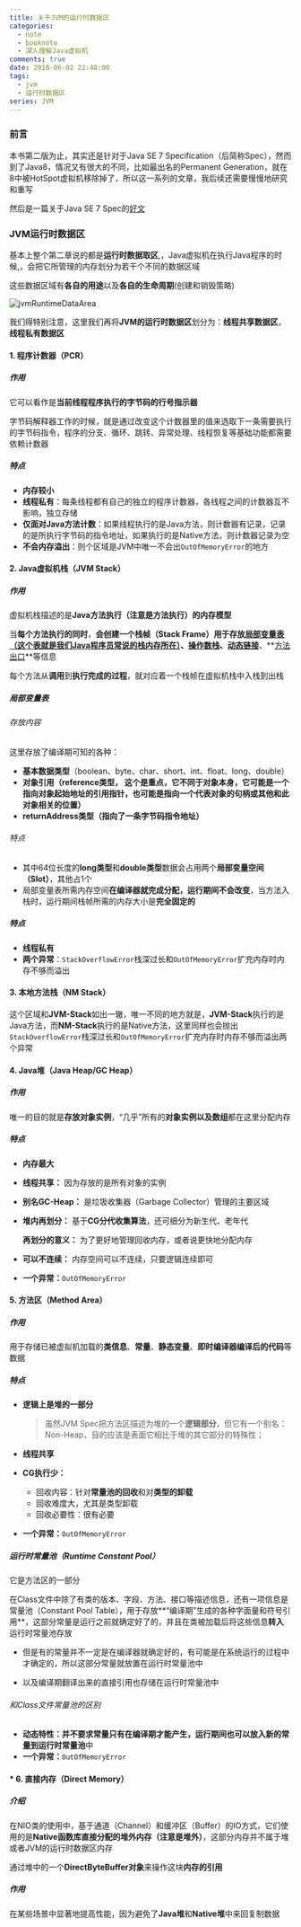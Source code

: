 ```yaml
---
title: 关于JVM的运行时数据区
categories:
  - note
  - booknote
  - 深入理解Java虚拟机
comments: true
date: 2018-06-02 22:48:00
tags:
  - jvm
  - 运行时数据区
series: JVM
---
```




### 前言

本书第二版为止，其实还是针对于Java SE 7 Specification（后简称Spec），然而到了Java8，情况又有很大的不同，比如最出名的Permanent Generation，就在8中被HotSpot虚拟机移除掉了，所以这一系列的文章，我后续还需要慢慢地研究和重写

然后是一篇关于Java SE 7 Spec的[好文](http://blog.jamesdbloom.com/JVMInternals.html#threads)

### JVM运行时数据区

基本上整个第二章说的都是**运行时数据取区**,，Java虚拟机在执行Java程序的时候,，会把它所管理的内存划分为若干个不同的数据区域

这些数据区域有**各自的用途**以及**各自的生命周期**(创建和销毁策略)

![jvmRuntimeDataArea](https://image.youyinnn.top/jvmRuntimeDataArea2.png)

我们得特别注意，这里我们再将**JVM的运行时数据区**划分为：**线程共享数据区**，**线程私有数据区**



#### 1. 程序计数器（PCR）

##### 作用

它可以看作是**当前线程程序执行的字节码的行号指示器**

字节码解释器工作的时候，就是通过改变这个计数器里的值来选取下一条需要执行的字节码指令，程序的分支、循环、跳转、异常处理、线程恢复等基础功能都需要依赖计数器

##### 特点

- **内存较小**
- **线程私有**：每条线程都有自己的独立的程序计数器，各线程之间的计数器互不影响，独立存储
- **仅面对Java方法计数**：如果线程执行的是Java方法，则计数器有记录，记录的是所执行字节码的指令地址，如果执行的是Native方法，则计数器记录为空
- **不会内存溢出**：则个区域是JVM中唯一不会出`OutOfMemoryError`的地方



#### 2. Java虚拟机栈（JVM Stack）

##### 作用

虚拟机栈描述的是**Java方法执行（注意是方法执行）的内存模型**

当**每个方法执行的同时**，**会创建一个栈帧（Stack Frame）**用于存放<u>**局部变量表（这个表就是我们Java程序员常说的栈内存所在）**</u>、<u>**操作数栈**</u>、**<u>动态链接</u>**、**<u>方法出口</u>**等信息

每个方法从**调用**到**执行完成的过程**，就对应着一个栈帧在虚拟机栈中入栈到出栈

##### 局部变量表

###### 存放内容

这里存放了编译期可知的各种：

- **基本数据类型**（boolean、byte、char、short、int、float、long、double）
- **对象引用（reference类型， 这个是重点，它不同于对象本身，它可能是一个指向对象起始地址的引用指针，也可能是指向一个代表对象的句柄或其他和此对象相关的位置）**
- **returnAddress类型（指向了一条字节码指令地址）**

###### 特点

- 其中64位长度的**long类型**和**double类型**数据会占用两个**局部变量空间（Slot）**，其他占1个
- 局部变量表所需内存空间**在编译器就完成分配，运行期间不会改变**，当方法入栈时，运行期间栈帧所需的内存大小是**完全固定的**

##### 特点

* **线程私有**
* **两个异常**：`StackOverflowError`栈深过长和`OutOfMemoryError`扩充内存时内存不够而溢出



#### 3. 本地方法栈（NM Stack）

这个区域和**JVM-Stack**如出一辙，唯一不同的地方就是，**JVM-Stack**执行的是Java方法，而**NM-Stack**执行的是Native方法，这里同样也会抛出`StackOverflowError`栈深过长和`OutOfMemoryError`扩充内存时内存不够而溢出两个异常



####  4. Java堆（Java Heap/GC Heap）

##### 作用

唯一的目的就是**存放对象实例**，“几乎”所有的**对象实例以及数组**都在这里分配内存

##### 特点

- **内存最大**

- **线程共享：** 因为存放的是所有对象的实例

- **别名GC-Heap：** 是垃圾收集器（Garbage Collector）管理的主要区域

- **堆内再划分：** 基于**CG分代收集算法**，还可细分为新生代、老年代

  **再划分的意义：** 为了更好地管理回收内存，或者说更快地分配内存

- **可以不连续：** 内存空间可以不连续，只要逻辑连续即可

- **一个异常：**`OutOfMemoryError`



####  5. 方法区（Method Area）

##### 作用

用于存储已被虚拟机加载的**类信息**、**常量**、**静态变量**、**即时编译器编译后的代码**等数据

##### 特点

- **逻辑上是堆的一部分**

    > 虽然JVM Spec把方法区描述为堆的一个**逻辑部分**，但它有一个别名：Non-Heap，目的应该是表面它相比于堆的其它部分的特殊性；

- **线程共享**

- **CG执行少：**
  - 回收内容：针对**常量池的回收**和对**类型的卸载**
  - 回收难度大，尤其是类型卸载
  - 回收必要性：很有必要

- **一个异常：**`OutOfMemoryError`

##### 运行时常量池（Runtime Constant Pool）

它是方法区的一部分

在Class文件中除了有类的版本、字段、方法、接口等描述信息，还有一项信息是常量池（Constant Pool Table），用于存放**“编译期”生成的各种字面量和符号引用**，这部分常量是运行之前就确定好了的，并且在类被加载后将这些信息**转入**运行时常量池存放

- 但是有的常量并不一定是在编译器就确定好的，有可能是在系统运行的过程中才确定的，所以这部分常量就放置在运行时常量池中

- 以及编译期翻译出来的直接引用也存储在运行时常量池中

###### 和Class文件常量池的区别

- **动态特性：**并不要求常量只有在编译期才能产生，运行期间也可以放入新的常量到**运行时常量池**中
- **一个异常：**`OutOfMemoryError`



#### * 6. 直接内存（Direct Memory）

##### 介绍

在NIO类的使用中，基于通道（Channel）和缓冲区（Buffer）的IO方式，它们使用的是**Native函数库直接分配的堆外内存（注意是堆外）**，这部分内存并不属于堆或者JVM的运行时数据区内存

通过堆中的一个**DirectByteBuffer对象**来操作这块**内存的引用**

##### 作用

在某些场景中显著地提高性能，因为避免了**Java堆**和**Native堆**中来回复制数据


